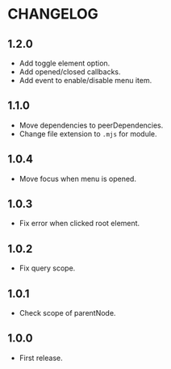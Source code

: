 # CHANGELOG

## 1.2.0

* Add toggle element option.
* Add opened/closed callbacks.
* Add event to enable/disable menu item.

## 1.1.0

* Move dependencies to peerDependencies.
* Change file extension to `.mjs` for module.

## 1.0.4

* Move focus when menu is opened.

## 1.0.3

* Fix error when clicked root element.

## 1.0.2

* Fix query scope.

## 1.0.1

* Check scope of parentNode.

## 1.0.0

* First release.
